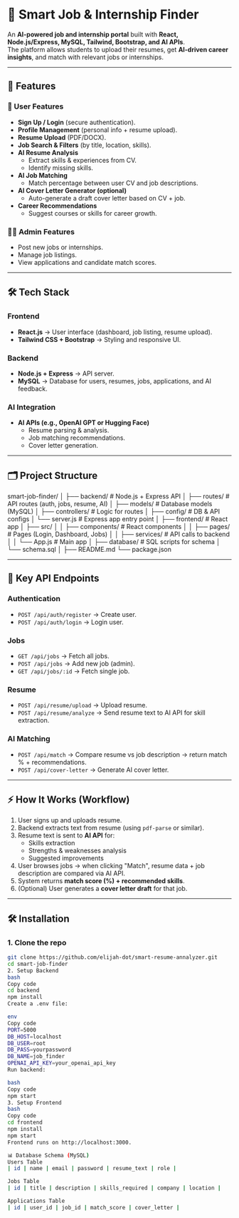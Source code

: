 # 📌 Smart Job & Internship Finder  

An **AI-powered job and internship portal** built with **React, Node.js/Express, MySQL, Tailwind, Bootstrap, and AI APIs**.  
The platform allows students to upload their resumes, get **AI-driven career insights**, and match with relevant jobs or internships.  

---

## 🚀 Features  

### 👤 User Features  
- **Sign Up / Login** (secure authentication).  
- **Profile Management** (personal info + resume upload).  
- **Resume Upload** (PDF/DOCX).  
- **Job Search & Filters** (by title, location, skills).  
- **AI Resume Analysis**  
  - Extract skills & experiences from CV.  
  - Identify missing skills.  
- **AI Job Matching**  
  - Match percentage between user CV and job descriptions.  
- **AI Cover Letter Generator (optional)**  
  - Auto-generate a draft cover letter based on CV + job.  
- **Career Recommendations**  
  - Suggest courses or skills for career growth.  

### 👨‍💼 Admin Features  
- Post new jobs or internships.  
- Manage job listings.  
- View applications and candidate match scores.  

---

## 🛠️ Tech Stack  

### Frontend  
- **React.js** → User interface (dashboard, job listing, resume upload).  
- **Tailwind CSS + Bootstrap** → Styling and responsive UI.  

### Backend  
- **Node.js + Express** → API server.  
- **MySQL** → Database for users, resumes, jobs, applications, and AI feedback.  

### AI Integration  
- **AI APIs (e.g., OpenAI GPT or Hugging Face)**  
  - Resume parsing & analysis.  
  - Job matching recommendations.  
  - Cover letter generation.  

---

## 🗂️ Project Structure  

smart-job-finder/
│
├── backend/ # Node.js + Express API
│ ├── routes/ # API routes (auth, jobs, resume, AI)
│ ├── models/ # Database models (MySQL)
│ ├── controllers/ # Logic for routes
│ ├── config/ # DB & API configs
│ └── server.js # Express app entry point
│
├── frontend/ # React app
│ ├── src/
│ │ ├── components/ # React components
│ │ ├── pages/ # Pages (Login, Dashboard, Jobs)
│ │ ├── services/ # API calls to backend
│ │ └── App.js # Main app
│
├── database/ # SQL scripts for schema
│ └── schema.sql
│
├── README.md
└── package.json


---

## 🔑 Key API Endpoints  

### Authentication  
- `POST /api/auth/register` → Create user.  
- `POST /api/auth/login` → Login user.  

### Jobs  
- `GET /api/jobs` → Fetch all jobs.  
- `POST /api/jobs` → Add new job (admin).  
- `GET /api/jobs/:id` → Fetch single job.  

### Resume  
- `POST /api/resume/upload` → Upload resume.  
- `POST /api/resume/analyze` → Send resume text to AI API for skill extraction.  

### AI Matching  
- `POST /api/match` → Compare resume vs job description → return match % + recommendations.  
- `POST /api/cover-letter` → Generate AI cover letter.  

---

## ⚡ How It Works (Workflow)  

1. User signs up and uploads resume.  
2. Backend extracts text from resume (using `pdf-parse` or similar).  
3. Resume text is sent to **AI API** for:  
   - Skills extraction  
   - Strengths & weaknesses analysis  
   - Suggested improvements  
4. User browses jobs → when clicking "Match", resume data + job description are compared via AI API.  
5. System returns **match score (%) + recommended skills**.  
6. (Optional) User generates a **cover letter draft** for that job.  

---

## 🛠️ Installation  

### 1. Clone the repo  
```bash
git clone https://github.com/elijah-dot/smart-resume-annalyzer.git
cd smart-job-finder
2. Setup Backend
bash
Copy code
cd backend
npm install
Create a .env file:

env
Copy code
PORT=5000
DB_HOST=localhost
DB_USER=root
DB_PASS=yourpassword
DB_NAME=job_finder
OPENAI_API_KEY=your_openai_api_key
Run backend:

bash
Copy code
npm start
3. Setup Frontend
bash
Copy code
cd frontend
npm install
npm start
Frontend runs on http://localhost:3000.

📊 Database Schema (MySQL)
Users Table
| id | name | email | password | resume_text | role |

Jobs Table
| id | title | description | skills_required | company | location |

Applications Table
| id | user_id | job_id | match_score | cover_letter |
